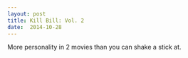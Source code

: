 ```yaml
---
layout: post
title: Kill Bill: Vol. 2 
date:  2014-10-28 
---
```

 More personality in 2 movies than you can shake a stick at.
